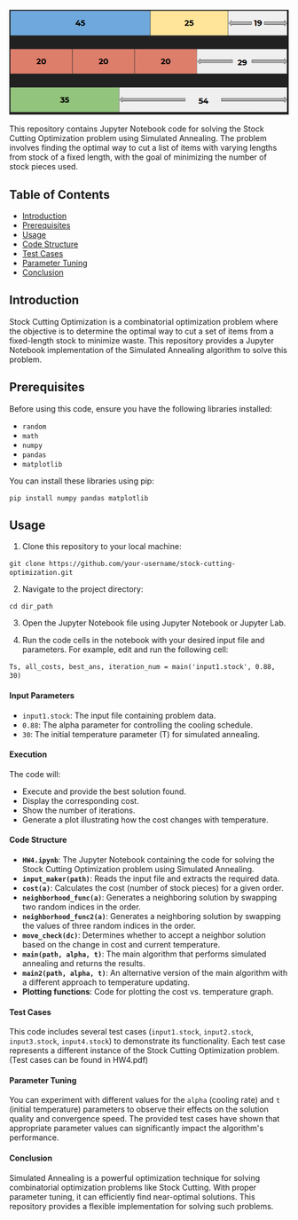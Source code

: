 ![stock](problem.png)

This repository contains Jupyter Notebook code for solving the Stock Cutting Optimization problem using Simulated Annealing. The problem involves finding the optimal way to cut a list of items with varying lengths from stock of a fixed length, with the goal of minimizing the number of stock pieces used.

## Table of Contents
- [Introduction](#introduction)
- [Prerequisites](#prerequisites)
- [Usage](#usage)
- [Code Structure](#code-structure)
- [Test Cases](#test-cases)
- [Parameter Tuning](#parameter-tuning)
- [Conclusion](#conclusion)

## Introduction
Stock Cutting Optimization is a combinatorial optimization problem where the objective is to determine the optimal way to cut a set of items from a fixed-length stock to minimize waste. This repository provides a Jupyter Notebook implementation of the Simulated Annealing algorithm to solve this problem.

## Prerequisites
Before using this code, ensure you have the following libraries installed:
- `random`
- `math`
- `numpy`
- `pandas`
- `matplotlib`

You can install these libraries using pip:
```
pip install numpy pandas matplotlib
```

## Usage
1. Clone this repository to your local machine:
```
git clone https://github.com/your-username/stock-cutting-optimization.git
```

2. Navigate to the project directory:
```
cd dir_path
```

3. Open the Jupyter Notebook file using Jupyter Notebook or Jupyter Lab.

4. Run the code cells in the notebook with your desired input file and parameters. For example, edit and run the following cell:
```
Ts, all_costs, best_ans, iteration_num = main('input1.stock', 0.88, 30)
```
#### Input Parameters
- `input1.stock`: The input file containing problem data.
- `0.88`: The alpha parameter for controlling the cooling schedule.
- `30`: The initial temperature parameter (T) for simulated annealing.

#### Execution
The code will:
- Execute and provide the best solution found.
- Display the corresponding cost.
- Show the number of iterations.
- Generate a plot illustrating how the cost changes with temperature.

#### Code Structure
- **`HW4.ipynb`**: The Jupyter Notebook containing the code for solving the Stock Cutting Optimization problem using Simulated Annealing.
- **`input_maker(path)`**: Reads the input file and extracts the required data.
- **`cost(a)`**: Calculates the cost (number of stock pieces) for a given order.
- **`neighborhood_func(a)`**: Generates a neighboring solution by swapping two random indices in the order.
- **`neighborhood_func2(a)`**: Generates a neighboring solution by swapping the values of three random indices in the order.
- **`move_check(dc)`**: Determines whether to accept a neighbor solution based on the change in cost and current temperature.
- **`main(path, alpha, t)`**: The main algorithm that performs simulated annealing and returns the results.
- **`main2(path, alpha, t)`**: An alternative version of the main algorithm with a different approach to temperature updating.
- **Plotting functions**: Code for plotting the cost vs. temperature graph.

#### Test Cases
This code includes several test cases (`input1.stock`, `input2.stock`, `input3.stock`, `input4.stock`) to demonstrate its functionality. Each test case represents a different instance of the Stock Cutting Optimization problem. (Test cases can be found in HW4.pdf)

#### Parameter Tuning
You can experiment with different values for the `alpha` (cooling rate) and `t` (initial temperature) parameters to observe their effects on the solution quality and convergence speed. The provided test cases have shown that appropriate parameter values can significantly impact the algorithm's performance.

#### Conclusion
Simulated Annealing is a powerful optimization technique for solving combinatorial optimization problems like Stock Cutting. With proper parameter tuning, it can efficiently find near-optimal solutions. This repository provides a flexible implementation for solving such problems.

